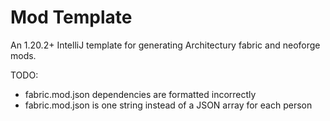 # Mod Template

An 1.20.2+ IntelliJ template for generating Architectury fabric and neoforge mods.

TODO:
- fabric.mod.json dependencies are formatted incorrectly
- fabric.mod.json is one string instead of a JSON array for each person